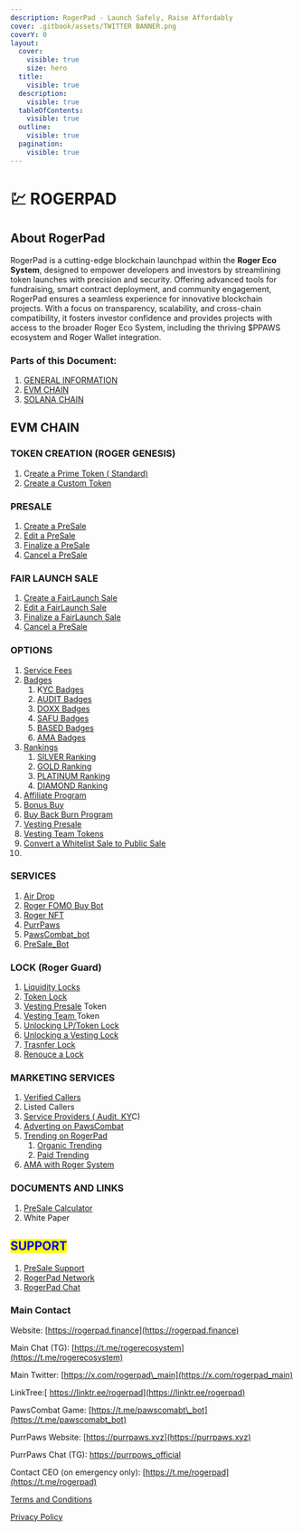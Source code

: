 ```yaml
---
description: RogerPad - Launch Safely, Raise Affordably
cover: .gitbook/assets/TWITTER BANNER.png
coverY: 0
layout:
  cover:
    visible: true
    size: hero
  title:
    visible: true
  description:
    visible: true
  tableOfContents:
    visible: true
  outline:
    visible: true
  pagination:
    visible: true
---
```


# 💹 ROGERPAD

## About RogerPad

RogerPad is a cutting-edge blockchain launchpad within the **Roger Eco System**, designed to empower developers and investors by streamlining token launches with precision and security. Offering advanced tools for fundraising, smart contract deployment, and community engagement, RogerPad ensures a seamless experience for innovative blockchain projects. With a focus on transparency, scalability, and cross-chain compatibility, it fosters investor confidence and provides projects with access to the broader Roger Eco System, including the thriving $PPAWS ecosystem and Roger Wallet integration.

### Parts of this Document:

1. [GENERAL INFORMATION](./)
2. [EVM CHAIN](https://app.gitbook.com/s/im4IjNu3KpYpP5kpRw9o/evm-chains/roger-pad-evm-chains)
3. [SOLANA CHAIN](https://app.gitbook.com/o/K8SbUov0wU225b5zq22k/s/2tqbPa3m9HBIWVFa5iz7/)

## EVM CHAIN

### TOKEN CREATION (ROGER GENESIS)

1. C[reate a Prime Token ( Standard)](https://docs.rogerpad.finance/rogerpad-evm-chain/roger-genesis-evm-chain/roger-genesis-evm/type-of-contracts/prime-token-evm)
2. [Create a Custom Token](https://docs.rogerpad.finance/rogerpad-evm-chain/roger-genesis-evm-chain/roger-genesis-evm/type-of-contracts/apex-token-evm)

### PRESALE

1. [Create a PreSale](https://docs.rogerpad.finance/rogerpad-evm-chain/step-2-create-a-pool-on-evm/presale)
2. [Edit a PreSale ](https://docs.rogerpad.finance/developers-corner/add-on-services/editing-a-sales-pool-by-developers)
3. [Finalize a PreSale](https://docs.rogerpad.finance/rogerpad-evm-chain/step-4-finalizing-and-launching-on-evm/finalizing-a-pool)
4. [Cancel a PreSale](https://docs.rogerpad.finance/rogerpad-evm-chain/step-4-finalizing-and-launching-on-evm/cancelling-a-pool-by-dev)

### FAIR LAUNCH SALE

1. [Create a FairLaunch Sale](https://docs.rogerpad.finance/rogerpad-evm-chain/step-2-create-a-pool-on-evm/fairlaunch)
2. [Edit a FairLaunch Sale](https://docs.rogerpad.finance/developers-corner/add-on-services/editing-a-sales-pool-by-developers)
3. [Finalize a FairLaunch Sale](https://docs.rogerpad.finance/rogerpad-evm-chain/step-4-finalizing-and-launching-on-evm/finalizing-a-pool)
4. [Cancel a PreSale](https://docs.rogerpad.finance/rogerpad-evm-chain/step-4-finalizing-and-launching-on-evm/cancelling-a-pool-by-dev)

### OPTIONS

1. [Service Fees](https://docs.rogerpad.finance/srvice-fees/service-fees)
2. [Badges](https://docs.rogerpad.finance/badges/badges)
   1. K[YC Badges](https://docs.rogerpad.finance/badges/badges/kyc-badge)&#x20;
   2. [AUDIT Badges](https://docs.rogerpad.finance/badges/badges/audit-badge)
   3. [DOXX Badges](https://docs.rogerpad.finance/badges/badges/doxx-badge)
   4. [SAFU Badges](https://docs.rogerpad.finance/badges/badges/safu-badge)
   5. [BASED Badges](https://docs.rogerpad.finance/badges/badges/based-badge)
   6. [AMA Badges](https://docs.rogerpad.finance/badges/badges/ama-badge)
3. [Rankings](https://docs.rogerpad.finance/rankings/rankings/project-rankings)
   1. [SILVER Ranking](https://docs.rogerpad.finance/rankings/rankings/project-rankings/silver-ranking)
   2. [GOLD Ranking](https://docs.rogerpad.finance/rankings/rankings/project-rankings/gold-ranking)
   3. [PLATINUM Ranking](https://docs.rogerpad.finance/rankings/rankings/project-rankings/platinum-ranking)
   4. [DIAMOND Ranking](https://docs.rogerpad.finance/rankings/rankings/project-rankings/diamond-ranking)
4. [Affiliate Program](https://docs.rogerpad.finance/investors-corner/investors-corner/affiliate-program)
5. [Bonus Buy](https://docs.rogerpad.finance/developers-corner/unlock-your-projects-potential/sales-options/bonus-sales-program)
6. [Buy Back Burn Program](https://docs.rogerpad.finance/developers-corner/unlock-your-projects-potential/sales-options/buy-back-and-burn-program)
7. [Vesting Presale](https://docs.rogerpad.finance/developers-corner/unlock-your-projects-potential/sales-options/presale-vesting-program)
8. [Vesting Team Tokens](https://docs.rogerpad.finance/developers-corner/unlock-your-projects-potential/sales-options/team-vesting)
9. [Convert a Whitelist Sale to Public Sale](https://docs.rogerpad.finance/developers-corner/unlock-your-projects-potential/presale-models/converting-whitelist-sale-to-public-sale)
10.



### SERVICES

1. [Air Drop](https://docs.rogerpad.finance/developers-corner/add-on-services/roger-air-drop)
2. [Roger FOMO Buy Bot](https://docs.rogerpad.finance/rogerfomobot/rogerfomobot)
3. [Roger NFT](https://docs.rogerpad.finance/roger-nft/roger-nft)
4. [PurrPaws ](https://docs.pawscombat.xyz/)
5. P[awsCombat\_bot](https://docs.pawscombat.xyz/pawscombat/paws-combat)
6. [PreSale\_Bot](https://docs.rogerpad.finance/roger-presale-buy-bot/roger-presale-buy-bot)

### LOCK (Roger Guard)

1. [Liquidity Locks](https://docs.rogerpad.finance/rogerpad-evm-chain/roger-guard-evm-chain/roger-guard-evm/lp-token-locking-evm)
2. [Token Lock](https://docs.rogerpad.finance/rogerpad-evm-chain/roger-guard-evm-chain/roger-guard-evm/lp-token-locking-evm)
3. [Vesting Presale](https://docs.rogerpad.finance/developers-corner/unlock-your-projects-potential/sales-options/presale-vesting-program) Token
4. [Vesting Team ](https://docs.rogerpad.finance/developers-corner/unlock-your-projects-potential/sales-options/team-vesting)Token
5. [Unlocking LP/Token Lock](https://docs.rogerpad.finance/rogerpad-evm-chain/roger-guard-evm-chain/roger-guard-evm/unlocking)
6. [Unlocking a Vesting Lock](https://docs.rogerpad.finance/rogerpad-evm-chain/roger-guard-evm-chain/roger-guard-evm/unlocking/how-to-unlock-vesting-tokens-sales-vesting-and-team-vesting)
7. [Trasnfer Lock](https://docs.rogerpad.finance/rogerpad-evm-chain/roger-guard-evm-chain/roger-guard-evm/unlocking/transfer-lock-ownership)
8. [Renouce a Lock](https://docs.rogerpad.finance/rogerpad-evm-chain/roger-guard-evm-chain/roger-guard-evm/unlocking/renounce-lock-ownership)

### MARKETING SERVICES

1. [Verified Callers](https://docs.rogerpad.finance/partners/marketing-partners/verified-marketers)
2. Listed Callers
3. [Service Providers ( Audit, KY](https://docs.rogerpad.finance/partners/marketing-partners/service-providers)C)
4. [Adverting on PawsCombat](https://docs.pawscombat.xyz/pawscombat/advertise)
5. [Trending on RogerPad](https://docs.rogerpad.finance/developers-corner/trending-services)
   1. [Organic Trending](https://docs.rogerpad.finance/developers-corner/trending-services/organic-trending)
   2. [Paid Trending](https://docs.rogerpad.finance/developers-corner/trending-services/paid-trending)
6. [AMA with Roger System](https://docs.rogerpad.finance/badges/badges/ama-badge)

### DOCUMENTS AND LINKS&#x20;

1. [PreSale Calculator](https://docs.rogerpad.finance/help-center/presale-calculator)
2. White Paper

## <mark style="color:blue;">SUPPORT</mark>

1. [PreSale Support](https://t.me/presale_support)
2. [RogerPad Network](https://rogerpad_network)
3. [RogerPad Chat](https://t.me/roger_call)

### Main Contact

Website: [https://rogerpad.finance](https://rogerpad.finance)

Main Chat (TG): [https://t.me/rogerecosystem](https://t.me/rogerecosystem)

Main Twitter: [https://x.com/rogerpad\_main](https://x.com/rogerpad_main)

LinkTree:[ https://linktr.ee/rogerpad](https://linktr.ee/rogerpad)

PawsCombat Game: [https://t.me/pawscomabt\_bot](https://t.me/pawscomabt_bot)

PurrPaws Website: [https://purrpaws.xyz](https://purrpaws.xyz)

PurrPaws Chat (TG): [https://purrpows\_official](https://purrpows_official)

Contact CEO (on emergency only): [https://t.me/rogerpad](https://t.me/rogerpad)



[Terms and Conditions](https://docs.rogerpad.finance/~/changes/RIYJLOPgT1Zady8NNI0G/general-information/terms-and-conditions)

[Privacy Policy](https://docs.rogerpad.finance/~/changes/RIYJLOPgT1Zady8NNI0G/general-information/privacy-policy)





